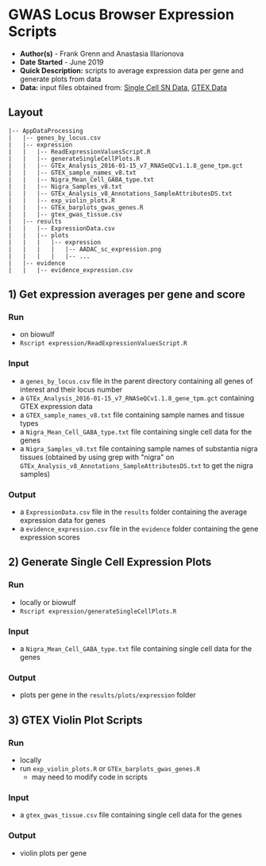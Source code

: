 # GWAS Locus Browser Expression Scripts
- **Author(s)** - Frank Grenn and Anastasia Illarionova
- **Date Started** - June 2019
- **Quick Description:** scripts to average expression data per gene and generate plots from data
- **Data:** 
input files obtained from: [Single Cell SN Data](https://www.ncbi.nlm.nih.gov/geo/query/acc.cgi?acc=GSE140231), [GTEX Data](https://www.gtexportal.org/home/datasets)

## Layout
```
|-- AppDataProcessing
|   |-- genes_by_locus.csv
|   |-- expression
|   |   |-- ReadExpressionValuesScript.R
|   |   |-- generateSingleCellPlots.R
|   |   |-- GTEx_Analysis_2016-01-15_v7_RNASeQCv1.1.8_gene_tpm.gct
|   |   |-- GTEX_sample_names_v8.txt
|   |   |-- Nigra_Mean_Cell_GABA_type.txt
|   |   |-- Nigra_Samples_v8.txt
|   |   |-- GTEx_Analysis_v8_Annotations_SampleAttributesDS.txt
|   |   |-- exp_violin_plots.R
|   |   |-- GTEx_barplots_gwas_genes.R
|   |   |-- gtex_gwas_tissue.csv
|   |-- results
|   |   |-- ExpressionData.csv
|   |   |-- plots
|   |   |   |-- expression
|   |   |   |   |-- AADAC_sc_expression.png
|   |   |   |   |-- ...
|   |-- evidence
|   |   |-- evidence_expression.csv
```
## 1) Get expression averages per gene and score

### Run
* on biowulf 
* `Rscript expression/ReadExpressionValuesScript.R`

### Input
* a `genes_by_locus.csv` file in the parent directory containing all genes of interest and their locus number
* a `GTEx_Analysis_2016-01-15_v7_RNASeQCv1.1.8_gene_tpm.gct` containing GTEX expression data
* a `GTEX_sample_names_v8.txt` file containing sample names and tissue types
* a `Nigra_Mean_Cell_GABA_type.txt` file containing single cell data for the genes
* a `Nigra_Samples_v8.txt` file containing sample names of substantia nigra tissues (obtained by using grep with "nigra" on `GTEx_Analysis_v8_Annotations_SampleAttributesDS.txt` to get the nigra samples)

### Output
* a `ExpressionData.csv` file in the `results` folder containing the average expression data for genes
* a `evidence_expression.csv` file in the `evidence` folder containing the gene expression scores

## 2) Generate Single Cell Expression Plots

### Run
* locally or biowulf
* `Rscript expression/generateSingleCellPlots.R`

### Input
* a `Nigra_Mean_Cell_GABA_type.txt` file containing single cell data for the genes

### Output
* plots per gene in the `results/plots/expression` folder

## 3) GTEX Violin Plot Scripts

### Run
* locally
* run `exp_violin_plots.R` or `GTEx_barplots_gwas_genes.R`
   * may need to modify code in scripts

### Input
* a `gtex_gwas_tissue.csv` file containing single cell data for the genes

### Output
* violin plots per gene